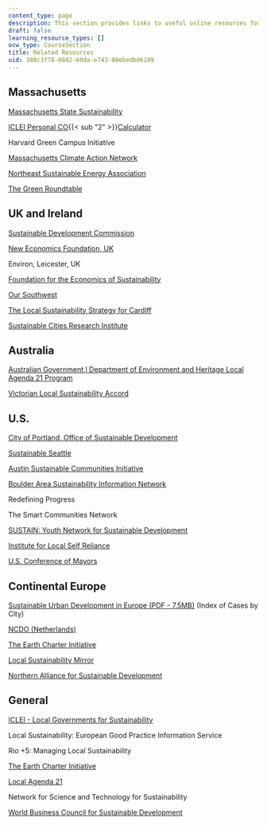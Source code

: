 ```yaml
---
content_type: page
description: This section provides links to useful online resources for the course.
draft: false
learning_resource_types: []
ocw_type: CourseSection
title: Related Resources
uid: 380c3f78-0842-60da-e743-80ebedbd6189
---
```

## Massachusetts

[Massachusetts State Sustainability](https://www.mass.gov/doc/10-sustainability-resources-and-programs-in-ma/download)

[ICLEI Personal CO](http://www.co2list.org/files/calculators.htm){{< sub "2" >}}[Calculator](http://www.co2list.org/files/calculators.htm)

Harvard Green Campus Initiative

[Massachusetts Climate Action Network](http://www.massclimateaction.org/)

[Northeast Sustainable Energy Association](http://www.nesea.org/)

[The Green Roundtable](http://www.ceres.org/about-us/coalition/coalition-members/green-roundtable)

## UK and Ireland

[Sustainable Development Commission](http://www.sd-commission.org.uk/)

[New Economics Foundation, UK](https://neweconomics.org/)

Environ, Leicester, UK

[Foundation for the Economics of Sustainability](http://www.feasta.org/)

[Our Southwest](http://www.oursouthwest.com/)

[The Local Sustainability Strategy for Cardiff](https://www.oneplanetcardiff.co.uk/)

[Sustainable Cities Research Institute](http://www.sustainablecitiesinstitute.org/)

## Australia

[Australian Government,l Department of Environment and Heritage Local Agenda 21 Program](http://aries.mq.edu.au/handbook/files/6-WhatIsLocalAg.pdf)

[Victorian Local Sustainability Accord](http://www.dse.vic.gov.au/conservation-and-environment/sustainability/victorian-local-sustainability-accord)

## U.S.

[City of Portland, Office of Sustainable Development](http://www.sustainableportland.org/)

[Sustainable Seattle](http://www.sustainableseattle.org/)

[Austin Sustainable Communities Initiative](https://www.greenpolicy360.net/w/Austin,_TX_Sustainable_Communities_Initiative)

[Boulder Area Sustainability Information Network](http://bcn.boulder.co.us/basin/)

Redefining Progress

The Smart Communities Network

[SUSTAIN: Youth Network for Sustainable Development](http://sustainus.org/)

[Institute for Local Self Reliance](http://www.ilsr.org/)

[U.S. Conference of Mayors](https://www.usmayors.org/)

## Continental Europe

[Sustainable Urban Development in Europe (PDF - 7.5MB)](http://ec.europa.eu/regional_policy/sources/docgener/presenta/urban2009/urban2009_en.pdf) (Index of Cases by City)

[NCDO (Netherlands)](http://www.ncdo.nl/)

[The Earth Charter Initiative](https://www.oneplanetnetwork.org/initiative/earth-charter-initiative)

[Local Sustainability Mirror](http://www.informaworld.com/smpp/content~db=all~content=a778130644)

[Northern Alliance for Sustainable Development](http://www.anped.org/index.php?part=4&section=home&reference=0)

## General

[ICLEI - Local Governments for Sustainability](https://iclei.org/)

Local Sustainability: European Good Practice Information Service

Rio +5: Managing Local Sustainability

[The Earth Charter Initiative](http://www.earthcharterinaction.org/content/)

[Local Agenda 21](https://www.gdrc.org/sustdev/concepts/18-la21.html)

Network for Science and Technology for Sustainability

[World Business Council for Sustainable Development](http://www.wbcsd.org/)